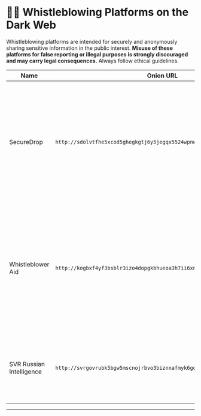 # 🕵️‍♂️ Whistleblowing Platforms on the Dark Web

Whistleblowing platforms are intended for securely and anonymously sharing sensitive information in the public interest. **Misuse of these platforms for false reporting or illegal purposes is strongly discouraged and may carry legal consequences.** Always follow ethical guidelines.

| Name                | Onion URL                                     | Description |
|---------------------|-----------------------------------------------|-------------|
| SecureDrop | `http://sdolvtfhe5xcod5ghegkgtj6y5jegqx5524wpnwnrr7bmy5avpx65pyd.onion/` | Share and accept documents securely. Whistleblower submission system that media and NGOs can install to securely accept documents from anonymous sources. |
| Whistleblower Aid | `http://kogbxf4yf3bsblr3izo4dopgkbhueoa3h7ii6xnppx7viifuwx7yy2qd.onion/` | Whistleblower Aid provides confidential legal guidance to individuals seeking to expose government or corporate misconduct, focusing on responsible disclosure through lawful channels. |
| SVR Russian Intelligence | `http://svrgovrubk5bgw5mscnojrbvo3biznnafmyk6gob6ddkblrn75g66oid.onion/` | Russian state-run Tor site for securely and anonymously reporting threats to national security. |

---
